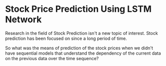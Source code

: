 # Stock Price Prediction Using LSTM Network

Research in the field of Stock Prediction isn't a new topic of interest. Stock prediction has been focused on since a 
long period of time. 

So what was the means of prediction of the stock prices when we didn't have sequential models that
understand the dependency of the current data on the previous data over the time sequence?

